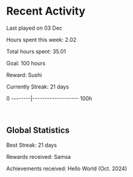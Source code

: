 # Recent Activity
Last played on 03 Dec  

Hours spent this week: 2.02  

Total hours spent: 35.01  

Goal: 100 hours  

Reward: Sushi  

Currently Streak: 21 days 

0 --------|------------------- 100h  
<br><br>

## Global Statistics
Best Streak: 21 days

Rewards received: Samsa

Achievements received: Hello World (Oct. 2024)
